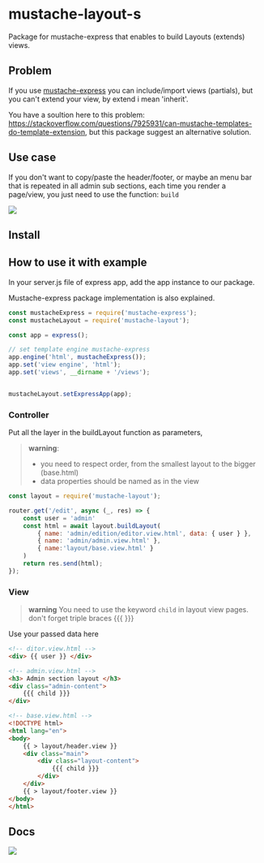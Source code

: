 # mustache-layout-s

Package for mustache-express that enables to build Layouts (extends) views.

## Problem

If you use [mustache-express](https://www.npmjs.com/package/mustache-express) you can include/import views (partials), but you can't extend your view,
by extend i mean 'inherit'.

You have a soultion here to this problem: https://stackoverflow.com/questions/7925931/can-mustache-templates-do-template-extension, but this package suggest an alternative solution.

## Use case

If you don't want to copy/paste the header/footer, or maybe an menu bar that is repeated in all admin sub sections,
each time you render a page/view, you just need to use the function: `build`



![](https://i.imgur.com/xxaZZ9z.pngg)


## Install

## How to use it with example

In your server.js file of express app, add the app instance to our package.

Mustache-express package implementation is also explained.

```js
const mustacheExpress = require('mustache-express');
const mustacheLayout = require('mustache-layout');

const app = express();

// set template engine mustache-express
app.engine('html', mustacheExpress());
app.set('view engine', 'html');
app.set('views', __dirname + '/views');


mustacheLayout.setExpressApp(app);
```

### Controller

Put all the layer in the buildLayout function as parameters, 

> **warning**: 
> - you need to respect order, from the smallest layout to the bigger (base.html)
> - data properties should be named as in the view

```js
const layout = require('mustache-layout');

router.get('/edit', async (_, res) => {
    const user = 'admin'
    const html = await layout.buildLayout(
        { name: 'admin/edition/editor.view.html', data: { user } },
        { name: 'admin/admin.view.html' },
        { name:'layout/base.view.html' }
    )
    return res.send(html);
});
```

### View

> **warning** You need to use the keyword `child` in layout view pages.
> don't forget triple braces {{{ }}}

Use your passed data here

```html
<!-- ditor.view.html -->
<div> {{ user }} </div>
```

```html
<!-- admin.view.html -->
<h3> Admin section layout </h3> 
<div class="admin-content">
    {{{ child }}}
</div>
```

```html
<!-- base.view.html -->
<!DOCTYPE html>
<html lang="en">
<body>
    {{ > layout/header.view }}
    <div class="main">
        <div class="layout-content">
            {{{ child }}}
        </div>
    </div>
    {{ > layout/footer.view }}
</body>
</html>
```

## Docs
![](https://i.imgur.com/Fq7SWEp.png)

